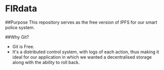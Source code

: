 # FIRdata

##Purpose
This repository serves as the free version of IPFS for our smart police system.

##Why Git?
- Git is Free.
- It's a distributed control system, with logs of each action, thus making it ideal for our application in which we wanted a decentralised storage along with the ability to roll back.
